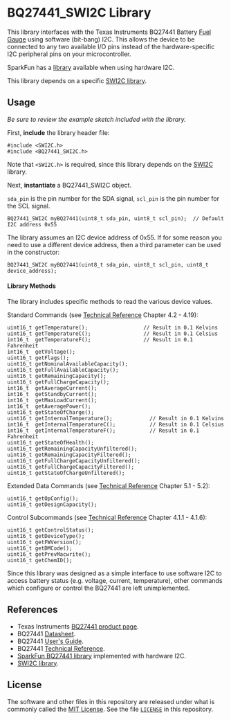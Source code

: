 BQ27441_SWI2C Library
====================

This library interfaces with the Texas Instruments BQ27441 Battery [Fuel Gauge][1] using software (bit-bang) I2C. This allows the device to be connected to any two available I/O pins instead of the hardware-specific I2C peripheral pins on your microcontroller.

SparkFun has a [library][4] available when using hardware I2C.

This library depends on a specific [SWI2C library][5].

Usage
-----

_Be sure to review the example sketch included with the library._

First, **include** the library header file:

    #include <SWI2C.h>
    #include <BQ27441_SWI2C.h>

Note that `<SWI2C.h>` is required, since this library depends on the [SWI2C][5] library.

Next, **instantiate** a BQ27441_SWI2C object.

`sda_pin` is the pin number for the SDA signal, `scl_pin` is the pin number for the SCL signal.

    BQ27441_SWI2C myBQ27441(uint8_t sda_pin, uint8_t scl_pin);  // Default I2C address 0x55

The library assumes an I2C device address of 0x55. If for some reason you need to use a different device address, then a third parameter can be used in the constructor:

    BQ27441_SWI2C myBQ27441(uint8_t sda_pin, uint8_t scl_pin, uint8_t device_address);


#### Library Methods ####

The library includes specific methods to read the various device values.

Standard Commands (see [Technical Reference][3] Chapter 4.2 - 4.19):

    uint16_t getTemperature();                  // Result in 0.1 Kelvins
    uint16_t getTemperatureC();                 // Result in 0.1 Celsius
    int16_t  getTemperatureF();                 // Result in 0.1 Fahrenheit
    int16_t  getVoltage();
    uint16_t getFlags();
    uint16_t getNominalAvailableCapacity();
    uint16_t getFullAvailableCapacity();
    uint16_t getRemainingCapacity();
    uint16_t getFullChargeCapacity();
    int16_t  getAverageCurrent();
    int16_t  getStandbyCurrent();
    int16_t  getMaxLoadCurrent();
    int16_t  getAveragePower();
    uint16_t getStateOfCharge();
    uint16_t getInternalTemperature();            // Result in 0.1 Kelvins
    int16_t  getInternalTemperatureC();           // Result in 0.1 Celsius
    int16_t  getInternalTemperatureF();           // Result in 0.1 Fahrenheit
    uint16_t getStateOfHealth();
    uint16_t getRemainingCapacityUnfiltered();
    uint16_t getRemainingCapacityFiltered();
    uint16_t getFullChargeCapacityUnfiltered();
    uint16_t getFullChargeCapacityFiltered();
    uint16_t getStateOfChargeUnfiltered();

Extended Data Commands (see [Technical Reference][3] Chapter 5.1 - 5.2):

    uint16_t getOpConfig();
    uint16_t getDesignCapacity();

Control Subcommands (see [Technical Reference][3] Chapter 4.1.1 - 4.1.6):

    uint16_t getControlStatus();
    uint16_t getDeviceType();
    uint16_t getFWVersion();
    uint16_t getDMCode();
    uint16_t getPrevMacwrite();
    uint16_t getChemID();


Since this library was designed as a simple interface to use software I2C to access battery status (e.g. voltage, current, temperature), other commands which configure or control the BQ27441 are left unimplemented.


References
---------------------

+ Texas Instruments [BQ27441 product page][1].
+ BQ27441 [Datasheet][2].
+ BQ27441 [User's Guide][6].
+ BQ27441 [Technical Reference][3].
+ [SparkFun BQ27441 library][4] implemented with hardware I2C.
+ [SWI2C library][5].

License
-------

The software and other files in this repository are released under what is commonly called the [MIT License][100]. See the file [`LICENSE`][101] in this repository.

[1]:http://www.ti.com/product/bq27441-g1
[2]:http://www.ti.com/lit/gpn/bq27441-g1
[3]:http://www.ti.com/lit/pdf/sluuac9
[4]:https://github.com/sparkfun/SparkFun_BQ27441_Arduino_Library
[5]:https://github.com/Andy4495/SWI2C
[6]:http://www.ti.com/lit/pdf/sluuap4
[100]: https://choosealicense.com/licenses/mit/
[101]: ./LICENSE
